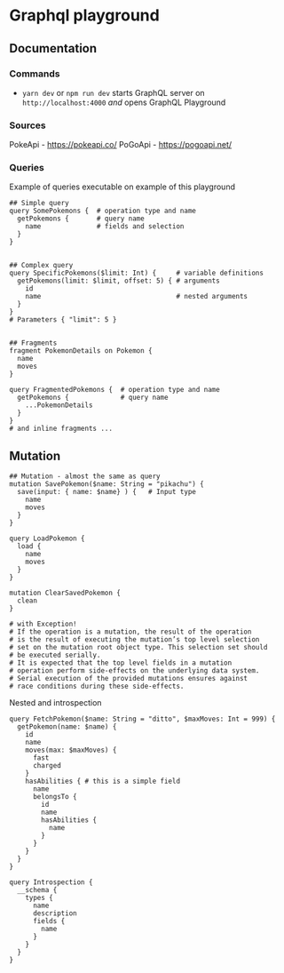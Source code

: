 # Graphql playground

## Documentation

### Commands
* `yarn dev` or `npm run dev` starts GraphQL server on `http://localhost:4000` _and_ opens GraphQL Playground

### Sources

PokeApi - https://pokeapi.co/
PoGoApi - https://pogoapi.net/

### Queries

Example of queries executable on example of this playground

```
## Simple query
query SomePokemons {  # operation type and name
  getPokemons {       # query name
    name              # fields and selection
  }
}


## Complex query
query SpecificPokemons($limit: Int) {     # variable definitions
  getPokemons(limit: $limit, offset: 5) { # arguments
    id
    name                                  # nested arguments
  } 
}
# Parameters { "limit": 5 }


## Fragments
fragment PokemonDetails on Pokemon {
  name
  moves
}

query FragmentedPokemons {  # operation type and name
  getPokemons {             # query name
    ...PokemonDetails
  }
}
# and inline fragments ...
```

## Mutation

```
## Mutation - almost the same as query
mutation SavePokemon($name: String = "pikachu") {
  save(input: { name: $name} ) {   # Input type
    name
    moves
  }
}

query LoadPokemon {
  load {
    name
    moves
  }
}

mutation ClearSavedPokemon {
  clean
}

# with Exception!
# If the operation is a mutation, the result of the operation
# is the result of executing the mutation’s top level selection
# set on the mutation root object type. This selection set should
# be executed serially.
# It is expected that the top level fields in a mutation 
# operation perform side‐effects on the underlying data system. 
# Serial execution of the provided mutations ensures against 
# race conditions during these side‐effects.
```

Nested and introspection
```
query FetchPokemon($name: String = "ditto", $maxMoves: Int = 999) {
  getPokemon(name: $name) {
    id
    name
  	moves(max: $maxMoves) {
      fast
      charged
  	}
    hasAbilities { # this is a simple field
      name
      belongsTo {
        id
        name
        hasAbilities {
          name
        }
      }
    }
  }
}

query Introspection {
  __schema {
    types {
      name
      description
      fields {
        name
      }
    }
  }
}
```